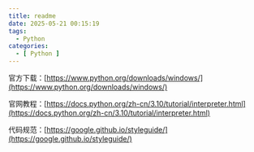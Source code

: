 ```yaml
---
title: readme
date: 2025-05-21 00:15:19
tags:
  - Python
categories:
  - [ Python ]
---
```



官方下载：[https://www.python.org/downloads/windows/](https://www.python.org/downloads/windows/)

官网教程：[https://docs.python.org/zh-cn/3.10/tutorial/interpreter.html](https://docs.python.org/zh-cn/3.10/tutorial/interpreter.html)

代码规范：[https://google.github.io/styleguide/](https://google.github.io/styleguide/)